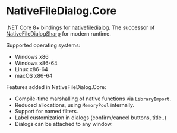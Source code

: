 # NativeFileDialog.Core

.NET Core 8+ bindings for [nativefiledialog](https://github.com/lofcz/nativefiledialog). The successor of [NativeFileDialogSharp](https://github.com/milleniumbug/nativefiledialogsharp) for modern runtime.

Supported operating systems:

- Windows x86
- Windows x86-64
- Linux x86-64
- macOS x86-64

Features added in NativeFileDialog.Core:

- Compile-time marshalling of native functions via `LibraryImport`.
- Reduced allocations, using `MemoryPool` internally.
- Support for named filters.
- Label customization in dialogs (confirm/cancel buttons, title..)
- Dialogs can be attached to any window.
